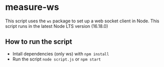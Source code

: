 # measure-ws

This script uses the `ws` package to set up a web socket client in Node.
This script runs in the latest Node LTS version (16.18.0)

## How to run the script

- Intall dependencies (only ws) with `npm install`
- Run the script `node script.js` or `npm start`
